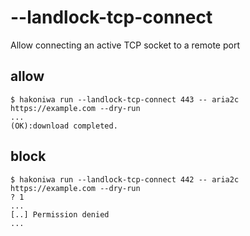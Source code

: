 # --landlock-tcp-connect

Allow connecting an active TCP socket to a remote port

## allow

```console
$ hakoniwa run --landlock-tcp-connect 443 -- aria2c https://example.com --dry-run
...
(OK):download completed.

```

## block


```console
$ hakoniwa run --landlock-tcp-connect 442 -- aria2c https://example.com --dry-run
? 1
...
[..] Permission denied
...

```
